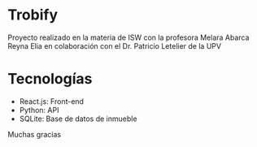 # Trobify
Proyecto realizado en la materia de ISW con la profesora Melara Abarca Reyna Elia en colaboración con el Dr. Patricio Letelier de la UPV

# Tecnologías
* React.js: Front-end
* Python: API
* SQLite: Base de datos de inmueble

Muchas gracias
